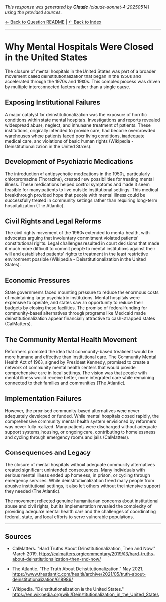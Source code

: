 <!-- 
Generated by: claude
Model: claude-sonnet-4-20250514
Prompt type: sources
Generated at: 2025-06-07T16:07:08.480171
-->

*This response was generated by **Claude** (claude-sonnet-4-20250514) using the provided sources.*

[← Back to Question README](README.md) | [← Back to Index](../README.md)

---

# Why Mental Hospitals Were Closed in the United States

The closure of mental hospitals in the United States was part of a broader movement called deinstitutionalization that began in the 1950s and accelerated through the 1970s and 1980s. This complex process was driven by multiple interconnected factors rather than a single cause.

## Exposing Institutional Failures

A major catalyst for deinstitutionalization was the exposure of horrific conditions within state mental hospitals. Investigations and reports revealed widespread abuse, neglect, and inhumane treatment of patients. These institutions, originally intended to provide care, had become overcrowded warehouses where patients faced poor living conditions, inadequate medical care, and violations of basic human rights (Wikipedia - Deinstitutionalization in the United States).

## Development of Psychiatric Medications

The introduction of antipsychotic medications in the 1950s, particularly chlorpromazine (Thorazine), created new possibilities for treating mental illness. These medications helped control symptoms and made it seem feasible for many patients to live outside institutional settings. This medical breakthrough provided hope that people with mental illness could be successfully treated in community settings rather than requiring long-term hospitalization (The Atlantic).

## Civil Rights and Legal Reforms

The civil rights movement of the 1960s extended to mental health, with advocates arguing that involuntary commitment violated patients' constitutional rights. Legal challenges resulted in court decisions that made it much more difficult to commit people to mental institutions against their will and established patients' rights to treatment in the least restrictive environment possible (Wikipedia - Deinstitutionalization in the United States).

## Economic Pressures

State governments faced mounting pressure to reduce the enormous costs of maintaining large psychiatric institutions. Mental hospitals were expensive to operate, and states saw an opportunity to reduce their budgets by closing these facilities. The promise of federal funding for community-based alternatives through programs like Medicaid made deinstitutionalization appear financially attractive to cash-strapped states (CalMatters).

## The Community Mental Health Movement

Reformers promoted the idea that community-based treatment would be more humane and effective than institutional care. The Community Mental Health Act of 1963, signed by President Kennedy, promised to create a network of community mental health centers that would provide comprehensive care in local settings. The vision was that people with mental illness would receive better, more integrated care while remaining connected to their families and communities (The Atlantic).

## Implementation Failures

However, the promised community-based alternatives were never adequately developed or funded. While mental hospitals closed rapidly, the comprehensive community mental health system envisioned by reformers was never fully realized. Many patients were discharged without adequate support systems, housing, or ongoing care, contributing to homelessness and cycling through emergency rooms and jails (CalMatters).

## Consequences and Legacy

The closure of mental hospitals without adequate community alternatives created significant unintended consequences. Many individuals with serious mental illness ended up homeless, in prison, or cycling through emergency services. While deinstitutionalization freed many people from abusive institutional settings, it also left others without the intensive support they needed (The Atlantic).

The movement reflected genuine humanitarian concerns about institutional abuse and civil rights, but its implementation revealed the complexity of providing adequate mental health care and the challenges of coordinating federal, state, and local efforts to serve vulnerable populations.

---

## Sources

* CalMatters. "Hard Truths About Deinstitutionalization, Then and Now." March 2019. https://calmatters.org/commentary/2019/03/hard-truths-about-deinstitutionalization-then-and-now/

* The Atlantic. "The Truth About Deinstitutionalization." May 2021. https://www.theatlantic.com/health/archive/2021/05/truth-about-deinstitutionalization/618986/

* Wikipedia. "Deinstitutionalization in the United States." https://en.wikipedia.org/wiki/Deinstitutionalization_in_the_United_States